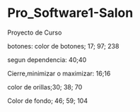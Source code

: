 # Pro_Software1-Salon
Proyecto de Curso

botones:
color de botones; 17; 97; 238

segun dependencia: 40;40

Cierre,minimizar o maximizar: 16;16

color de orillas;30; 38; 70

Color de fondo; 46; 59; 104
